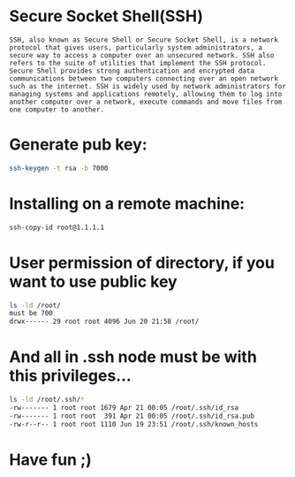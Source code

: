 # Secure Socket Shell(SSH)
`SSH, also known as Secure Shell or Secure Socket Shell, is a network protocol that gives users, particularly system administrators, a secure way to access a computer over an unsecured network. SSH also refers to the suite of utilities that implement the SSH protocol. Secure Shell provides strong authentication and encrypted data communications between two computers connecting over an open network such as the internet. SSH is widely used by network administrators for managing systems and applications remotely, allowing them to log into another computer over a network, execute commands and move files from one computer to another.`


# Generate pub key:
```bash
ssh-keygen -t rsa -b 7000
```
# Installing on a remote machine:
```bash
ssh-copy-id root@1.1.1.1
```
# User permission of directory, if you want to use public key
```bash
ls -ld /root/
must be 700
drwx------ 29 root root 4096 Jun 20 21:58 /root/
```
# And all in .ssh node must be with this privileges...
```bash
ls -ld /root/.ssh/*
-rw------- 1 root root 1679 Apr 21 00:05 /root/.ssh/id_rsa
-rw------- 1 root root  391 Apr 21 00:05 /root/.ssh/id_rsa.pub
-rw-r--r-- 1 root root 1110 Jun 19 23:51 /root/.ssh/known_hosts
```

# Have fun ;)
